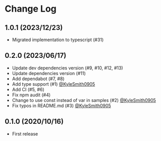 # Change Log

## 1.0.1 (2023/12/23)

- Migrated implementation to typescript (#31)

## 0.2.0 (2023/06/17)

- Update dev dependencies version (#9, #10, #12, #13)
- Update dependencies version (#11)
- Add dependabot (#7, #8)
- Add type support (#1) [@KyleSmith0905](https://github.com/KyleSmith0905)
- Add CI (#5, #6)
- Fix npm audit (#4)
- Change to use const instead of var in samples (#2) [@KyleSmith0905](https://github.com/KyleSmith0905)
- Fix typos in README.md (#3) [@KyleSmith0905](https://github.com/KyleSmith0905)

## 0.1.0 (2020/10/16)

- First release
